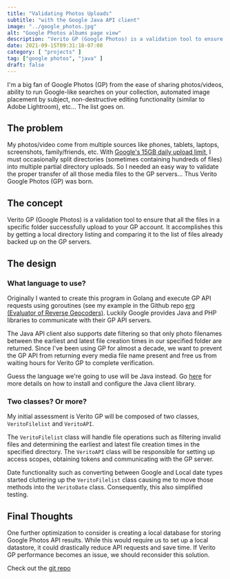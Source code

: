 ```yaml
---
title: "Validating Photos Uploads"
subtitle: "with the Google Java API client" 
image: "../google_photos.jpg"
alt: "Google Photos albums page view"
description: "Verito GP (Google Photos) is a validation tool to ensure that all the files in a specific folder successfully upload to your GP account"
date: 2021-09-15T09:31:18-07:00
category: [ "projects" ]
tag: ["google photos", "java" ]
draft: false
---
```

I'm a big fan of Google Photos (GP) from the ease of sharing photos/videos, ability to run Google-like searches on your collection, automated image placement by subject, non-destructive editing functionality (similar to Adobe Lightroom), etc... The list goes on.

## The problem
My photos/video come from multiple sources like phones, tablets, laptops, screenshots, family/friends, etc.  With [Google's 15GB daily upload limit](https://support.google.com/photos/answer/6220791), I must occasionally split directories (sometimes containing hundreds of files) into multiple partial directory uploads. So I needed an easy way to validate the proper transfer of all those media files to the GP servers...  Thus Verito Google Photos (GP) was born.

## The concept
Verito GP (Google Photos) is a validation tool to ensure that all the files in a specific folder successfully upload to your GP account.  It accomplishes this by getting a local directory listing and comparing it to the list of files already backed up on the GP servers.

## The design
### What language to use?
Originally I wanted to create this program in Golang and execute GP API requests using goroutines (see my example in the Github repo [erg (Evaluator of Reverse Geocoders)](https://github.com/asolidum/erg/blob/master/main.go). Luckily Google provides Java and PHP libraries to communicate with their GP API servers.

The Java API client also supports date filtering so that only photo filenames between the earliest and latest file creation times in our specified folder are returned.  Since I've been using GP for almost a decade, we want to prevent the GP API from returning every media file name present and free us from waiting hours for Verito GP to complete verification.

Guess the language we're going to use will be Java instead.  Go [here](https://developers.google.com/photos/library/guides/get-started-java) for more details on how to install and configure the Java client library.

### Two classes? Or more?
My initial assessment is Verito GP will be composed of two classes, `VeritoFilelist` and `VeritoAPI`.

The `VeritoFilelist` class will handle file operations such as filtering invalid files and determining the earliest and latest file creation times in the specified directory.  The `VeritoAPI` class will be responsible for setting up access scopes, obtaining tokens and communicating with the GP server.

Date functionality such as converting between Google and Local date types started cluttering up the `VeritoFilelist` class causing me to move those methods into the `VeritoDate` class.  Consequently, this also simplified testing.


## Final Thoughts
One further optimization to consider is creating a local database for storing Google Photos API results.  While this would require us to set up a local datastore, it could drastically reduce API requests and save time.  If Verito GP performance becomes an issue, we should reconsider this solution.

Check out the [git repo](https://gitlab.com/a1s0/verito_gp)
